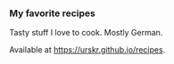 ### My favorite recipes
Tasty stuff I love to cook. Mostly German.

Available at https://urskr.github.io/recipes.
